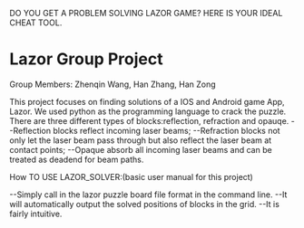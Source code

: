 DO YOU GET A PROBLEM SOLVING LAZOR GAME? HERE IS YOUR IDEAL CHEAT TOOL.

# Lazor Group Project 
Group Members: Zhenqin Wang, Han Zhang, Han Zong

This project focuses on finding solutions of a IOS and Android game App, Lazor. 
We used python as the programming language to crack the puzzle.
There are three different types of blocks:reflection, refraction and opauqe. 
--Reflection blocks reflect incoming laser beams; 
--Refraction blocks not only let the laser beam pass through but also reflect the laser beam at contact points; 
--Opaque absorb all incoming laser beams and can be treated as deadend for beam paths. 

How TO USE LAZOR_SOLVER:(basic user manual for this project)

--Simply call in the lazor puzzle board file format in the command line.
--It will automatically output the solved positions of blocks in the grid. 
--It is fairly intuitive. 





